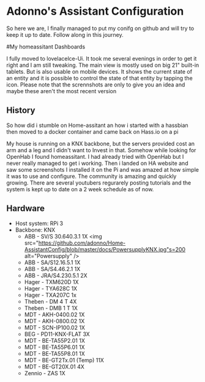 # Adonno's Assistant Configuration

So here we are, I finally managed to put my conifg on github and will try to keep it up to date. Follow along in this journey. 

#My homeassitant Dashboards

I fully moved to lovelacelce-Ui. It took me several evenings in order to get it right and I am still tweaking. The main view is mostly used on big 21" built-in tablets. But is also usable on mobile devices. It shows the current state of an entity and it is possible to control the state of that entity by tapping the icon. 
Please note that the scrennshots are only to give you an idea and maybe these aren't the most recent version 




## History

So how did i stumble on Home-assitant an how i started with a hassbian then moved to a docker container and came back on Hass.io on a pi 

My house is running on a KNX backbone, but the servers provided cost an arm and a leg and I didn't want to Invest in that. Somehow while looking for OpenHab I found homeassitant. I had already tried with OpenHab but I never really managed to get i working. Then i landed on HA website and saw some screenshots I installed it on the Pi and was amazed at how simple it was to use and configure. 
The community is amazing and quickly growing. There are several youtubers regurarely posting tutorials and the system is kept up to date on a 2 week schedule as of now. 

## Hardware

* Host system: RPi 3
* Backbone: KNX
    * ABB - SV/S 30.640.3.1     1X
        <img src="https://github.com/adonno/Home-AssistantConfig/blob/master/docs/PowersupplyKNX.jpg"s=200 alt="Powersupply" />
    * ABB - SA/S12.16.5.1       1X
    * ABB - SA/S4.46.2.1        1X
    * ABB - JRA/S4.230.5.1      2X
    * Hager - TXM620D           1X
    * Hager - TYA628C           1X
    * Hager - TXA207C           1x
    * Theben - DM 4 T           4X
    * Theben - DMB 1 T          1X
    * MDT - AKH-0400.02         1X
    * MDT - AKH-0800.02         1X
    * MDT - SCN-IP100.02        1X
    * BEG - PD11-KNX-FLAT       3X
    * MDT - BE-TA55P2.01        1X
    * MDT - BE-TA55P6.01        1X
    * MDT - BE-TA55P8.01        1X
    * MDT - BE-GT2Tx.01 (Temp)  11X
    * MDT - BE-GT20X.01         4X
    * Zennio - ZAS              1X





